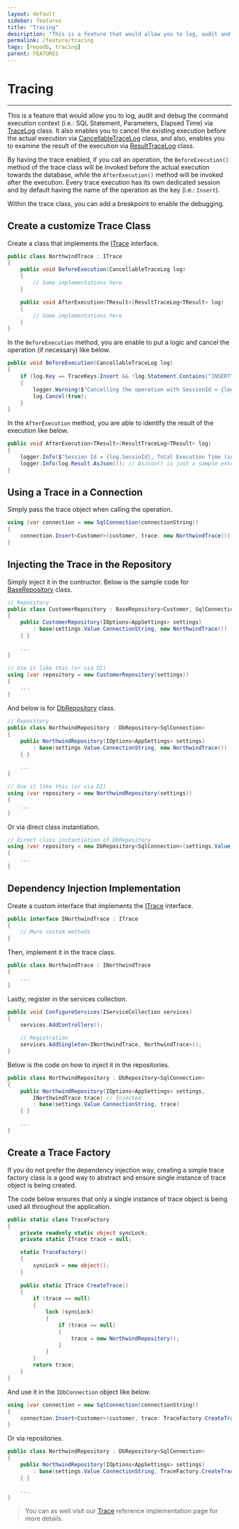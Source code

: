 ```yaml
---
layout: default
sidebar: features
title: "Tracing"
description: "This is a feature that would allow you to log, audit and debug the command execution context (i.e.: SQL Statement, Parameters, Elapsed Time) via TraceLog class."
permalink: /feature/tracing
tags: [repodb, tracing]
parent: FEATURES
---
```


# Tracing

---

This is a feature that would allow you to log, audit and debug the command execution context (i.e.: SQL Statement, Parameters, Elapsed Time) via [TraceLog](/class/tracelog) class. It also enables you to cancel the existing execution before the actual execution via [CancellableTraceLog](/class/cancellabletracelog) class, and also, enables you to examine the result of the execution via [ResultTraceLog](/class/resulttracelog) class.

By having the trace enabled, if you call an operation, the `BeforeExecution()` method of the trace class will be invoked before the actual execution towards the database, while the `AfterExecution()` method will be invoked after the execution. Every trace execution has its own dedicated session and by default having the name of the operation as the key (i.e.: `Insert`).

Within the trace class, you can add a breakpoint to enable the debugging.

## Create a customize Trace Class

Create a class that implements the [ITrace](/interface/itrace) interface.

```csharp
public class NorthwindTrace : ITrace
{
    public void BeforeExecution(CancellableTraceLog log)
    {
        // Some implementations here
    }

    public void AfterExecution<TResult>(ResultTraceLog<TResult> log)
    {
        // Some implementations here
    }
}
```

In the `BeforeExecution` method, you are enable to put a logic and cancel the operation (if necessary) like below.

```csharp
public void BeforeExecution(CancellableTraceLog log)
{
    if (log.Key == TraceKeys.Insert && !log.Statement.Contains("INSERT"))
    {
        logger.Warning($"Cancelling the operation with SessionId = {log.SessionId}, Statement = {log.Statement}");
        log.Cancel(true);
    }
}
```

In the `AfterExecution` method, you are able to identify the result of the execution like below.

```csharp
public void AfterExecution<TResult>(ResultTraceLog<TResult> log)
{
    logger.Info($"Session Id = {log.SessioId}, Total Execution Time (in Seconds) = {log.ExecutionTime.TotalSeconds}, Statement = {log.Statement}");
    logger.Info(log.Result.AsJson()); // AsJson() is just a sample extended method
}
```

## Using a Trace in a Connection

Simply pass the trace object when calling the operation.

```csharp
using (var connection = new SqlConnection(connectionString))
{
    connection.Insert<Customer>(customer, trace: new NorthwindTrace());
}
```

## Injecting the Trace in the Repository

Simply inject it in the contructor. Below is the sample code for [BaseRepository](/class/baserepository) class.

```csharp
// Repository
public class CustomerRepository : BaseRepository<Customer, SqlConnection>
{
    public CustomerRepository(IOptions<AppSettings> settings)
        : base(settings.Value.ConnectionString, new NorthwindTrace())
    { }

    ...
}

// Use it like this (or via DI)
using (var repository = new CustomerRepository(settings))
{
    ...
}
```

And below is for [DbRepository](/class/dbrepository) class.

```csharp
// Repository
public class NorthwindRepository : DbRepository<SqlConnection>
{
    public NorthwindRepository(IOptions<AppSettings> settings)
        : base(settings.Value.ConnectionString, new NorthwindTrace())
    { }

    ...
}

// Use it like this (or via DI)
using (var repository = new NorthwindRepository(settings))
{
    ...
}
```

Or via direct class instantiation.

```csharp
// Direct class instantiation of DbRepository
using (var repository = new DbRepository<SqlConnection>(settings.Value.ConnectionString, new NorthwindTrace()))
{
    ...
}
```

## Dependency Injection Implementation

Create a custom interface that implements the [ITrace](/interface/itrace) interface.

```csharp
public interface INorthwindTrace : ITrace
{
    // More custom methods
}
```

Then, implement it in the trace class.

```csharp
public class NorthwindTrace : INorthwindTrace
{
    ...
}
```

Lastly, register in the services collection.

```csharp
public void ConfigureServices(IServiceCollection services)
{
    services.AddControllers();

    // Registration
    services.AddSingleton<INorthwindTrace, NorthwindTrace>();
}
```

Below is the code on how to inject it in the repositories.

```csharp
public class NorthwindRepository : DbRepository<SqlConnection>
{
    public NorthwindRepository(IOptions<AppSettings> settings,
        INorthwindTrace trace) // Injected
        : base(settings.Value.ConnectionString, trace)
    { }

    ...
}
```

## Create a Trace Factory

If you do not prefer the dependency injection way, creating a simple trace factory class is a good way to abstract and ensure single instance of trace object is being created.

The code below ensures that only a single instance of trace object is being used all throughout the application.

```csharp
public static class TraceFactory
{
    private readonly static object syncLock;
    private static ITrace trace = null;

    static TraceFactory()
    {
        syncLock = new object();
    }
    
    public static ITrace CreateTrace()
    {
        if (trace == null)
        {
            lock (syncLock)
            {
                if (trace == null)
                {
                    trace = new NorthwindRepository();
                }
            }
        }
        return trace;
    }
}
```

And use it in the `IDbConnection` object like below.

```csharp
using (var connection = new SqlConnection(connectionString))
{
    connection.Insert<Customer>(customer, trace: TraceFactory.CreateTrace());
}
```

Or via repositories.

```csharp
public class NorthwindRepository : DbRepository<SqlConnection>
{
    public NorthwindRepository(IOptions<AppSettings> settings)
        : base(settings.Value.ConnectionString, TraceFactory.CreateTrace())
    { }

    ...
}
```

> You can as well visit our [Trace](/reference/trace) reference implementation page for more details.
